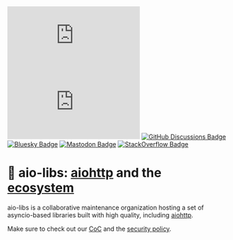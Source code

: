 [![Matrix Room Badge]][Matrix Room URL]
[![Matrix Space Badge]][Matrix Space URL]
[![GitHub Discussions Badge]][GitHub Discussions URL]
[![Bluesky Badge]][Bluesky URL]
[![Mastodon Badge]][Mastodon URL]
[![StackOverflow Badge]][StackOverflow URL]

# 🚀 aio-libs: [aiohttp] and the [ecosystem]

aio-libs is a collaborative maintenance organization hosting a set of
asyncio-based libraries built with high quality, including [aiohttp].

Make sure to check out our [CoC] and the [security policy].


[Matrix Room Badge]:
https://img.shields.io/matrix/aio-libs:matrix.org?label=Discuss%20on%20Matrix%20at%20%23aio-libs%3Amatrix.org&logo=matrix&server_fqdn=matrix.org&style=flat
[Matrix Room URL]: https://matrix.to/#/%23aio-libs:matrix.org

[Matrix Space Badge]:
https://img.shields.io/matrix/aio-libs-space:matrix.org?label=Discuss%20on%20Matrix%20at%20%23aio-libs-space%3Amatrix.org&logo=matrix&server_fqdn=matrix.org&style=flat
[Matrix Space URL]: https://matrix.to/#/%23aio-libs-space:matrix.org

[GitHub Discussions Badge]:
https://img.shields.io/github/discussions/aio-libs/.github?label=%F0%9F%92%AC%20GitHub%20Discussions
[GitHub Discussions URL]: https://github.com/orgs/aio-libs/discussions

[Bluesky Badge]:
https://img.shields.io/badge/-%40aio--libs.org-blue?logo=bluesky&logoColor=white&color=0285FF
[Bluesky URL]: https://bsky.app/profile/aio-libs.org

[Mastodon Badge]:
https://img.shields.io/badge/dynamic/json?url=https%3A%2F%2Ffosstodon.org%2Fapi%2Fv1%2Faccounts%2Flookup%3Facct%3Daio_libs&query=followers_count&logo=mastodon&logoColor=white&label=%40aio_libs%40fosstodon.org&labelColor=6364FF&color=yellow
[Mastodon URL]: https://fosstodon.org/@aio_libs

[StackOverflow Badge]:
https://img.shields.io/stackexchange/stackoverflow/t/%5Baiohttp%5D?logo=stackoverflow&label=StackOverflow
[StackOverflow URL]: https://stackoverflow.com/questions/tagged/aiohttp

[aiohttp]: https://github.com/aio-libs/aiohttp
[ecosystem]: https://github.com/orgs/aio-libs/repositories?type=source&q=fork%3Afalse
[CoC]: https://github.com/aio-libs/.github?tab=coc-ov-file#coc-ov-file
[OC]: https://opencollective.com/aio-libs
[security policy]: https://github.com/aio-libs/.github?tab=security-ov-file#security-ov-file
